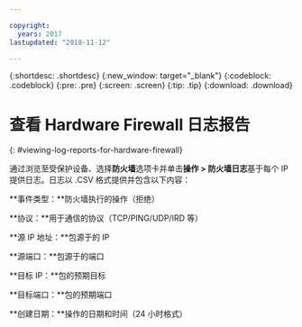 ```yaml
---

copyright:
  years: 2017
lastupdated: "2018-11-12"

---
```


{:shortdesc: .shortdesc}
{:new_window: target="_blank"}
{:codeblock: .codeblock}
{:pre: .pre}
{:screen: .screen}
{:tip: .tip}
{:download: .download}

# 查看 Hardware Firewall 日志报告
{: #viewing-log-reports-for-hardware-firewall}

通过浏览至受保护设备、选择**防火墙**选项卡并单击**操作 > 防火墙日志**基于每个 IP 提供日志。日志以 .CSV 格式提供并包含以下内容：

**事件类型：**防火墙执行的操作（拒绝）

**协议：**用于通信的协议（TCP/PING/UDP/IRD 等）

**源 IP 地址：**包源于的 IP

**源端口：**包源于的端口

**目标 IP：**包的预期目标

**目标端口：**包的预期端口

**创建日期：**操作的日期和时间（24 小时格式）
